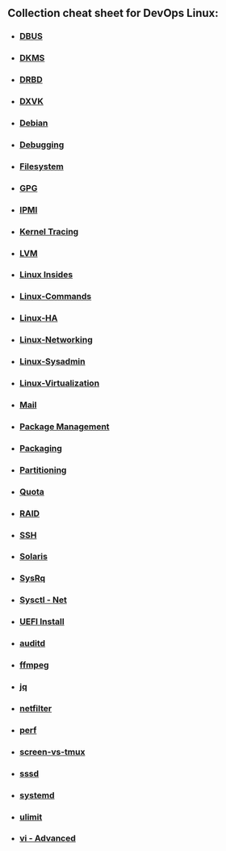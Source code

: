 ## Collection cheat sheet for DevOps Linux:

- ### [DBUS]()
- ### [DKMS]()
- ### [DRBD]()
- ### [DXVK]()
- ### [Debian]()
- ### [Debugging]()
- ### [Filesystem]()
- ### [GPG]()
- ### [IPMI]()
- ### [Kernel Tracing]()
- ### [LVM]()
- ### [Linux Insides]()
- ### [Linux-Commands]()
- ### [Linux-HA]()
- ### [Linux-Networking]()
- ### [Linux-Sysadmin]()
- ### [Linux-Virtualization]()
- ### [Mail]()
- ### [Package Management]()
- ### [Packaging]()
- ### [Partitioning]()
- ### [Quota]()
- ### [RAID]()
- ### [SSH]()
- ### [Solaris]()
- ### [SysRq]()
- ### [Sysctl - Net]()
- ### [UEFI Install]()
- ### [auditd]()
- ### [ffmpeg]()
- ### [jq]()
- ### [netfilter]()
- ### [perf]()
- ### [screen-vs-tmux]()
- ### [sssd]()
- ### [systemd]()
- ### [ulimit]()
- ### [vi - Advanced]()
